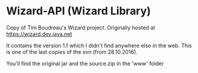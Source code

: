 # Wizard-API (Wizard Library)
Copy of Tim Boudreau's Wizard project. Originally hosted at https://wizard.dev.java.net 

It contains the version 1.1 which I didn't find anywhere else in the web.
This is one of the last copies of the svn (from 28.10.2016).

You'll find the original jar and the source.zip in the 'www' folder 


